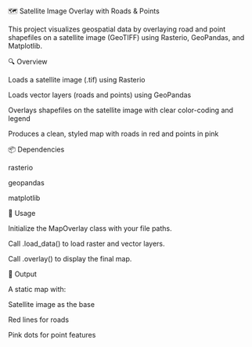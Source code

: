 🗺️ Satellite Image Overlay with Roads & Points

This project visualizes geospatial data by overlaying road and point shapefiles on a satellite image (GeoTIFF) using Rasterio, GeoPandas, and Matplotlib.

🔍 Overview

Loads a satellite image (.tif) using Rasterio

Loads vector layers (roads and points) using GeoPandas

Overlays shapefiles on the satellite image with clear color-coding and legend

Produces a clean, styled map with roads in red and points in pink

📦 Dependencies

rasterio

geopandas

matplotlib

🚀 Usage

Initialize the MapOverlay class with your file paths.

Call .load_data() to load raster and vector layers.

Call .overlay() to display the final map.

📸 Output

A static map with:

Satellite image as the base

Red lines for roads

Pink dots for point features 

